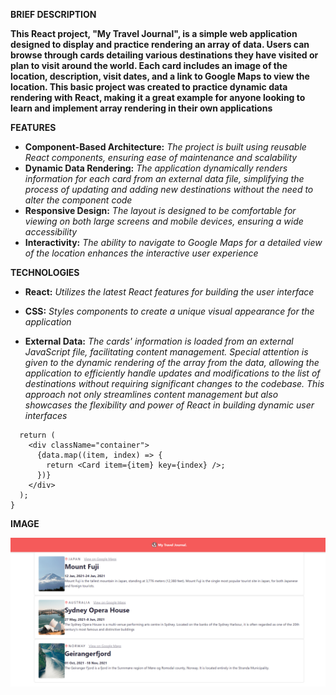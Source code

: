 **BRIEF DESCRIPTION**

**This React project, "My Travel Journal", is a simple web application designed to display and practice rendering an array of data. Users can browse through cards detailing various destinations they have visited or plan to visit around the world. Each card includes an image of the location, description, visit dates, and a link to Google Maps to view the location. This basic project was created to practice dynamic data rendering with React, making it a great example for anyone looking to learn and implement array rendering in their own applications**

**FEATURES**

- **Component-Based Architecture:** _The project is built using reusable React components, ensuring ease of maintenance and scalability_
- **Dynamic Data Rendering:** _The application dynamically renders information for each card from an external data file, simplifying the process of updating and adding new destinations without the need to alter the component code_
- **Responsive Design:** _The layout is designed to be comfortable for viewing on both large screens and mobile devices, ensuring a wide accessibility_
- **Interactivity:** _The ability to navigate to Google Maps for a detailed view of the location enhances the interactive user experience_

**TECHNOLOGIES**

- **React:** _Utilizes the latest React features for building the user interface_

- **CSS:** _Styles components to create a unique visual appearance for the application_

- **External Data:** _The cards' information is loaded from an external JavaScript file, facilitating content management. Special attention is given to the dynamic rendering of the array from the data, allowing the application to efficiently handle updates and modifications to the list of destinations without requiring significant changes to the codebase. This approach not only streamlines content management but also showcases the flexibility and power of React in building dynamic user interfaces_

```export default function Cards() {
  return (
    <div className="container">
      {data.map((item, index) => {
        return <Card item={item} key={index} />;
      })}
    </div>
  );
}
```

**IMAGE**

![travel-journal](./src/img/Travel-journal.png)
